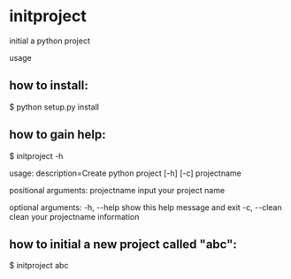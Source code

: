 # initproject
initial a python project

usage 

## how to install:
  $ python setup.py install 
  
## how to gain help:
  $ initproject -h
  
  usage: description=Create python project [-h] [-c] projectname

positional arguments:
  projectname  input your project name

optional arguments:
  -h, --help   show this help message and exit
  -c, --clean  clean your projectname information
  
 ## how to initial a new project called "abc":
  $ initproject abc
  
